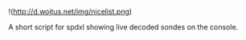 !(http://d.wojtus.net/img/nicelist.png)

A short script for spdxl showing live decoded sondes on the console.
